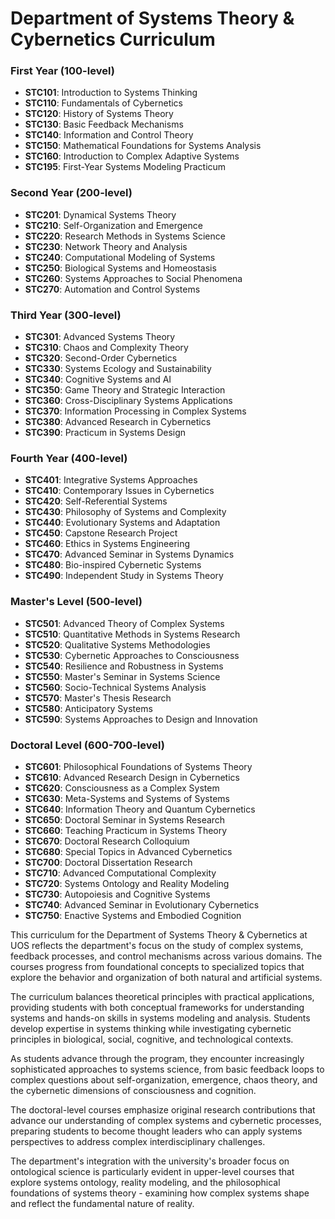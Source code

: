 # Department of Systems Theory & Cybernetics Curriculum

### First Year (100-level)

- **STC101**: Introduction to Systems Thinking
- **STC110**: Fundamentals of Cybernetics
- **STC120**: History of Systems Theory
- **STC130**: Basic Feedback Mechanisms
- **STC140**: Information and Control Theory
- **STC150**: Mathematical Foundations for Systems Analysis
- **STC160**: Introduction to Complex Adaptive Systems
- **STC195**: First-Year Systems Modeling Practicum

### Second Year (200-level)

- **STC201**: Dynamical Systems Theory
- **STC210**: Self-Organization and Emergence
- **STC220**: Research Methods in Systems Science
- **STC230**: Network Theory and Analysis
- **STC240**: Computational Modeling of Systems
- **STC250**: Biological Systems and Homeostasis
- **STC260**: Systems Approaches to Social Phenomena
- **STC270**: Automation and Control Systems

### Third Year (300-level)

- **STC301**: Advanced Systems Theory
- **STC310**: Chaos and Complexity Theory
- **STC320**: Second-Order Cybernetics
- **STC330**: Systems Ecology and Sustainability
- **STC340**: Cognitive Systems and AI
- **STC350**: Game Theory and Strategic Interaction
- **STC360**: Cross-Disciplinary Systems Applications
- **STC370**: Information Processing in Complex Systems
- **STC380**: Advanced Research in Cybernetics
- **STC390**: Practicum in Systems Design

### Fourth Year (400-level)

- **STC401**: Integrative Systems Approaches
- **STC410**: Contemporary Issues in Cybernetics
- **STC420**: Self-Referential Systems
- **STC430**: Philosophy of Systems and Complexity
- **STC440**: Evolutionary Systems and Adaptation
- **STC450**: Capstone Research Project
- **STC460**: Ethics in Systems Engineering
- **STC470**: Advanced Seminar in Systems Dynamics
- **STC480**: Bio-inspired Cybernetic Systems
- **STC490**: Independent Study in Systems Theory

### Master's Level (500-level)

- **STC501**: Advanced Theory of Complex Systems
- **STC510**: Quantitative Methods in Systems Research
- **STC520**: Qualitative Systems Methodologies
- **STC530**: Cybernetic Approaches to Consciousness
- **STC540**: Resilience and Robustness in Systems
- **STC550**: Master's Seminar in Systems Science
- **STC560**: Socio-Technical Systems Analysis
- **STC570**: Master's Thesis Research
- **STC580**: Anticipatory Systems
- **STC590**: Systems Approaches to Design and Innovation

### Doctoral Level (600-700-level)

- **STC601**: Philosophical Foundations of Systems Theory
- **STC610**: Advanced Research Design in Cybernetics
- **STC620**: Consciousness as a Complex System
- **STC630**: Meta-Systems and Systems of Systems
- **STC640**: Information Theory and Quantum Cybernetics
- **STC650**: Doctoral Seminar in Systems Research
- **STC660**: Teaching Practicum in Systems Theory
- **STC670**: Doctoral Research Colloquium
- **STC680**: Special Topics in Advanced Cybernetics
- **STC700**: Doctoral Dissertation Research
- **STC710**: Advanced Computational Complexity
- **STC720**: Systems Ontology and Reality Modeling
- **STC730**: Autopoiesis and Cognitive Systems
- **STC740**: Advanced Seminar in Evolutionary Cybernetics
- **STC750**: Enactive Systems and Embodied Cognition

This curriculum for the Department of Systems Theory & Cybernetics at UOS reflects the department's focus on the study of complex systems, feedback processes, and control mechanisms across various domains. The courses progress from foundational concepts to specialized topics that explore the behavior and organization of both natural and artificial systems.

The curriculum balances theoretical principles with practical applications, providing students with both conceptual frameworks for understanding systems and hands-on skills in systems modeling and analysis. Students develop expertise in systems thinking while investigating cybernetic principles in biological, social, cognitive, and technological contexts.

As students advance through the program, they encounter increasingly sophisticated approaches to systems science, from basic feedback loops to complex questions about self-organization, emergence, chaos theory, and the cybernetic dimensions of consciousness and cognition.

The doctoral-level courses emphasize original research contributions that advance our understanding of complex systems and cybernetic processes, preparing students to become thought leaders who can apply systems perspectives to address complex interdisciplinary challenges.

The department's integration with the university's broader focus on ontological science is particularly evident in upper-level courses that explore systems ontology, reality modeling, and the philosophical foundations of systems theory - examining how complex systems shape and reflect the fundamental nature of reality.